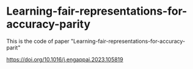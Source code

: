 # Learning-fair-representations-for-accuracy-parity
This is the code of paper "Learning-fair-representations-for-accuracy-parit"

https://doi.org/10.1016/j.engappai.2023.105819

